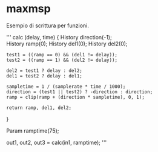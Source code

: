 # maxmsp
Esempio di scrittura per funzioni.

'''
calc (delay, time)
{
	History direction(-1);	
	History ramp(0);
	History del1(0);
	History del2(0);
	 
	test1 = ((ramp == 0) && (del1 != delay));
	test2 = ((ramp == 1) && (del2 != delay));
	
	del2 = test1 ? delay : del2;
	del1 = test2 ? delay : del1;
	
	sampletime = 1 / (samplerate * time / 1000);
	direction = (test1 || test2) ? -direction : direction;
	ramp = clip(ramp + (direction * sampletime), 0, 1);
	
	return ramp, del1, del2;
}

Param ramptime(75);

out1, out2, out3 = calc(in1, ramptime);
'''
